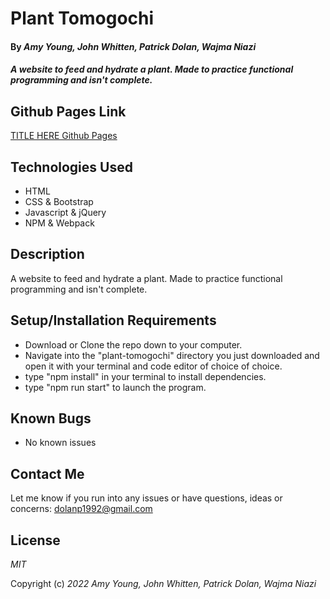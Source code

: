 # Plant Tomogochi

#### By _**Amy Young, John Whitten, Patrick Dolan, Wajma Niazi**_

#### _A website to feed and hydrate a plant. Made to practice functional programming and isn't complete._

## Github Pages Link

[TITLE HERE Github Pages](https://patrick-dolan.github.io/APPLICATIONNAMEHERE/)

## Technologies Used

* HTML
* CSS & Bootstrap
* Javascript & jQuery
* NPM & Webpack

## Description

A website to feed and hydrate a plant. Made to practice functional programming and isn't complete.

## Setup/Installation Requirements

* Download or Clone the repo down to your computer.
* Navigate into the "plant-tomogochi" directory you just downloaded and open it with your terminal and code editor of choice of choice.
* type "npm install" in your terminal to install dependencies.
* type "npm run start" to launch the program.


## Known Bugs

* No known issues

## Contact Me

Let me know if you run into any issues or have questions, ideas or concerns:
dolanp1992@gmail.com

## License

_MIT_

Copyright (c) _2022_ _Amy Young, John Whitten, Patrick Dolan, Wajma Niazi_